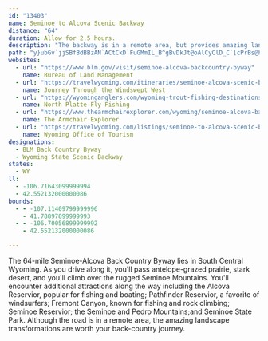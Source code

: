 ```yaml
---
id: "13403"
name: Seminoe to Alcova Scenic Backway
distance: "64"
duration: Allow for 2.5 hours.
description: "The backway is in a remote area, but provides amazing landscape transformations while traversing the Seminoe Mountains, the Pedro Mountains, and Fremont Canyon."
path: "y}ubGv`jjSBfBdBBzAN`ACtCkD`FuGMmIL_B^gBvDkJt@oAlCyClD_C`[cPrBs@hJeA|AY|DsArAk@hBmArC_CrD_F|AaCxBkCbAg@rAShBXnBjA|@rAxDzN~@zBrAdCrBnCxCdCvDjCzNvK`BdAhCr@hIA|AR|CdAhCdB|i@dl@vCrC`I~IrClDlBrDrGfQbCjHRv@TdCtA|Xh@|DnAvDrAtBbAhArBtA|XnJzJjEfFpApVnCzDjAhD~AdDbCxAvAvCrDz@rAjKzSrDfGlClCbE`CxOdDrIRlCVn@HvB|@~@Rxg@lGr@?nA_@`FkDrBgAxBeBlDuDrCaBbDeAdCk@zC_@rCG|QnBxE^xEl@jHvBz@EpBsChDuG^e@`JuJz@i@`B[hAEbCJbGf@nJfBvMrCpC^x@OdXgO~GmFrF_GlSmXxHcF`Bu@nAC~Av@tNbKdAh@|@N|AGz^{D`Z_CnBTfFvA|QrFjBLrAAlG_Af@Q~@q@h@m@|FsIpAaB|@q@~q@a]|CwAbBa@~@EdGRnC^~Aj@bCdB|EzFbGhGdQrOzB`BtOjH|CfArFfAhCPrBEpIm@zn@}GdsAwL~PqAjQaBxq@sEhAb@rBrAj~@r{@rCpDv]bo@`Vxc@rDxDlF~CbIbExAdAdGfIxA~ArFjF|AhAlHlDrBpAlTzT~j@tm@|EtG|NnZbHdObApAbBxAvItDlDpA|GrAfVjDxBz@pFtChDjCbF~Fr@f@f@RtBXnMgAhIe@nD[hE}@zIgC~AY~a@_FhBPtAl@xd@~ZxLrIrHzE|Ap@`MxAl@RxEpCbBnAlSnU|GlIbEfGt@l@fAd@vGlBbAJbBKt@Yp@aApCkJfDiN^aAx@yAtB_@pZ?|CPbAt@xC|AvE`EtLhNh@`AxXh}@fH|SpJ`Xr@bDrHbi@bAlF|A|F|DzMda@rpAnNpa@xCbI|AxErIdTjE`KtNzW`J`L~GxF`AzAXtAlFja@ZvA|@xArFzGx@l@~@XjD\\pNf@`LxBtHxJbHhIlBzCdAbCvFpPrB~EnB`DlThYhA~@hDzB~@^|AVfD?rCrBtBzCbBpDxBhBvGtJ`@~@dAxDTrABdCOxCHfCd@~H`Gha@JpAOlGXdEnAbMvDvSHpAFrCWfIDzBJpBb@|ClDtP^jCb@pAp@xA|@nArGpHfAtCNjATr@|CtB|EzIZ|@\\jBh@zDrGdUlBrFfGnKn@jC|@~En@xAr@`AdAdA|FtCbAVvIl@|D{Ad@KbBFb@Gn@s@RmBJe@|@yATKd@BlAh@~AAb@Yn@eAb@gAd@kC?aBYmBNyFR}An@{AtAyB`CyBNg@?}@iAoGIeAHy@TaAbAkCD[Ei@wE{Je@sAOq@[iEm@sD@y@L]lD}DN_@JyBe@kFCyAb@_C|DcJ^{A?qAo@sDCq@LsCJo@N]VStAs@dAKh@P\\ETGLWPqBo@}IHQZGf@`GP`@l@HrBi@`A^RAbAy@h@Kx@FZC`@[VDRPL^PpBTf@tAdAbAf@v@LrDg@x@_@bCyCh@Sh@DZl@bArFJXf@RJGNe@{@aFu@{WJoCp@yDf@m@t@IZPfAlAr@^Z?^QTo@Cs@kDgLImBDkCE{Ae@cC?o@N_@b@c@VGjBFt@Yb@y@j@cEx@o@HATPl@tAPV|@ZZMvAsCx@M^Sd@eBb@mCX_CNaCH_@bGeO|@iC`BsHN_@LKN?TP`F`Md@Xh@WXg@fCmGf@a@f@C`@PfBdERx@XtCdBxH~AfJb@fAhA`A|Bv@lKrFpC~BjYpZdAz@dB\\rMz@v[nGp@DpAYd@a@t@gAvBwEx@_Ah@Sz@BxAr@|@n@nAvAv@rB^rB~@fk@X~Cd@fB\\x@nAjB|@r@nUbLrCdBrBtBnApBxArEXdBVxC@zDO`MNbEXdC|DhT~@xHbEfd@X~Bh@lCjAlD|Rlc@hFpHpCtChCzAvCb@`D@`BObC_AhAy@xDyD|J_Kv@aA|@yAhAmCrAqFnEcTr@uBr@aB~BcD`LwJlCwChA{ArBsDzn@{oAvByDt@y@x@y@lD_CxBq@tB_@ha@uExBBjALtCx@vDzB~@|@hBbC~uAxxBpH|Kvn@jbAlFdHlCrCzL`L`OzL~h@~a@~XhUnJ`Hh`CvzAxq@r`@dC`B|BxBbCxCfE`I|CxEtDfErNdLv`@pYlEnCzExBxA^pE~@fGl@|cAxCdFl@xIjB|s@hRpo@tT`YbKrU~HjiDllAzzCxdAvBlApIrG~AnAlCvClIzNbA`D~@fFNlBBrFMrC_ChYIfCLxCtChPfBhItA|E|ArDt@hAfAjAdCrArBX|AErAUx@]n@_@dBgBbA_Bh@gB^cCNcCIqDy@uOeAeQIsA@sBb@cDd@aB`@y@hByBdAy@r@YbC_@`J?hB\\bA^~@l@bFzFpXp\\t@t@fAj@x@VnBJ`Hq@fDs@z@]|BsAhA_@n@GdBPpAr@^r@^fAXlCCvGO|DgHpd@yBbUOfFTxFXrChBvHfB|DpArBvBfC`gEdgEdCbCpCfBpB`AnDx@tDXlD?d\\gEzJq@fqAgGz[oBxd@sBlIWjKs@~Pm@xAj@rAz@"
websites:
  - url: "https://www.blm.gov/visit/seminoe-alcova-backcountry-byway"
    name: Bureau of Land Management
  - url: "https://travelwyoming.com/itineraries/seminoe-alcova-scenic-backway/"
    name: Journey Through the Windswept West
  - url: "https://wyominganglers.com/wyoming-trout-fishing-destinations/north-platte-fly-fishing/"
    name: North Platte Fly Fishing
  - url: "https://www.thearmchairexplorer.com/wyoming/seminoe-alcova-back-country-byway.php"
    name: The Armchair Explorer
  - url: "https://travelwyoming.com/listings/seminoe-to-alcova-scenic-backway/"
    name: Wyoming Office of Tourism
designations:
  - BLM Back Country Byway
  - Wyoming State Scenic Backway
states:
  - WY
ll:
  - -106.71643099999994
  - 42.552132000000086
bounds:
  - - -107.11409799999996
    - 41.78897899999993
  - - -106.70056899999992
    - 42.552132000000086

---
```


<p>The 64-mile Seminoe-Alcova Back Country Byway lies in South Central Wyoming. As you drive along it, you'll pass antelope-grazed prairie, stark desert, and you'll climb over the rugged Seminoe Mountains. You'll encounter additional attractions along the way including the Alcova Reservior, popular for fishing and boating; Pathfinder Reservior, a favorite of windsurfers; Fremont Canyon, known for fishing and rock climbing; Seminoe Reservior; the Seminoe and Pedro Mountains;and Seminoe State Park. Although the road is in a remote area, the amazing landscape transformations are worth your back-country journey.</p>
